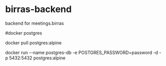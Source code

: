 # birras-backend
backend for meetings.birras

#docker postgres

docker pull postgres:alpine

docker run --name postgres-db -e POSTGRES_PASSWORD=password -d -p 5432:5432 postgres:alpine
